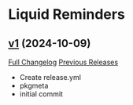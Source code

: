 # Liquid Reminders

## [v1](https://github.com/LiquidTools/LiquidReminders/tree/v1) (2024-10-09)
[Full Changelog](https://github.com/LiquidTools/LiquidReminders/commits/v1) [Previous Releases](https://github.com/LiquidTools/LiquidReminders/releases)

- Create release.yml  
- pkgmeta  
- initial commit  
